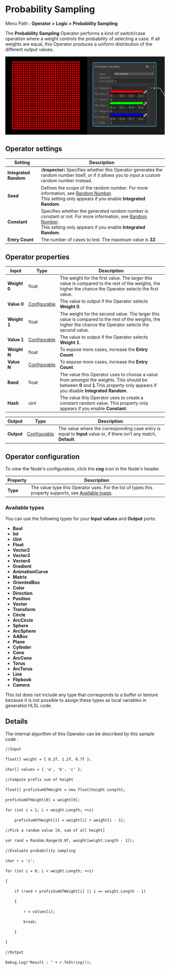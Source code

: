 # Probability Sampling



Menu Path : **Operator > Logic > Probability Sampling**

The **Probability Sampling** Operator performs a kind of switch/case operation where a weight controls the probability of selecting a case. If all weights are equal, this Operator produces a uniform distribution of the different output values.

![A Random Selector Weighted Operator, and its effect on a 32 x 32 grid. In the Operator, Value 0 is red with a weight of 1, Value 1 is green with a weight of 0, and Value 2 is blue with a weight of 0. The grid is fully red. As the weight of Value 1 is dragged from 0 to 1, more red squares turn green. As the weight of Value 2 is then dragged from 0 to 1, more red and green squares turn blue.](Images/Operator-ProbabilitySamplingExample.gif)

## Operator settings

| **Setting**           | **Description**                                              |
| --------------------- | ------------------------------------------------------------ |
| **Integrated Random** | (**Inspector**) Specifies whether this Operator generates the random number itself, or if it allows you to input a custom random number instead. |
| **Seed**              | Defines the scope of the random number. For more information, see [Random Number](Operator-RandomNumber.md#oprerator-settings).<br/>This setting only appears if you enable **Integrated Random**. |
| **Constant**          | Specifies whether the generated random number is constant or not. For more information, see [Random Number](Operator-RandomNumber.md#oprerator-settings).<br/>This setting only appears if you enable **Integrated Random**. |
| **Entry Count**       | The number of cases to test. The maximum value is **32**.    |

## Operator properties

| **Input**    | **Type**                                | **Description**                                              |
| ------------ | --------------------------------------- | ------------------------------------------------------------ |
| **Weight 0** | float                                   | The weight for the first value. The larger this value is compared to the rest of the weights, the higher the chance the Operator selects the first value. |
| **Value 0**  | [Configurable](#operator-configuration) | The value to output if the Operator selects **Weight 0**.    |
| **Weight 1** | float                                   | The weight for the second value. The larger this value is compared to the rest of the weights, the higher the chance the Operator selects the second value. |
| **Value 1**  | [Configurable](#operator-configuration) | The value to output if the Operator selects **Weight 1**.    |
| **Weight N** | float                                   | To expose more cases, increase the **Entry Count**.          |
| **Value N**  | [Configurable](#operator-configuration) | To expose more cases, increase the **Entry Count**.          |
| **Rand**     | float                                   | The value this Operator uses to choose a value from amongst the weights. This should be between **0** and **1**.This property only appears if you disable **Integrated Random**. |
| **Hash**     | uint                                    | The value this Operator uses to create a constant random value. This property only appears if you enable **Constant**. |

| **Output** | **Type**                                | **Description**                                              |
| ---------- | --------------------------------------- | ------------------------------------------------------------ |
| **Output** | [Configurable](#operator-configuration) | The value where the corresponding case entry is equal to **Input** value or, if there isn’t any match, **Default**. |

## Operator configuration

To view the Node's configuration, click the **cog** icon in the Node's header.

| **Property** | **Description**                                              |
| ------------ | ------------------------------------------------------------ |
| **Type**     | The value type this Operator uses. For the list of types this property supports, see [Available types](#available-types). |

### Available types

You can use the following types for your **Input values** and **Output** ports:

- **Bool**
- **Int**
- **Uint**
- **Float**
- **Vector2**
- **Vector3**
- **Vector4**
- **Gradient**
- **AnimationCurve**
- **Matrix**
- **OrientedBox**
- **Color**
- **Direction**
- **Position**
- **Vector**
- **Transform**
- **Circle**
- **ArcCircle**
- **Sphere**
- **ArcSphere**
- **AABox**
- **Plane**
- **Cylinder**
- **Cone**
- **ArcCone**
- **Torus**
- **ArcTorus**
- **Line**
- **Flipbook**
- **Camera**

This list does not include any type that corresponds to a buffer or texture because it is not possible to assign these types as local variables in generated HLSL code.

## Details

The internal algorithm of this Operator can be described by this sample code :

```
//Input

float[] weight = { 0.2f, 1.2f, 0.7f };

char[] values = { 'a', 'b', 'c' };

//Compute prefix sum of height

float[] prefixSumOfWeight = new float[height.Length];

prefixSumOfHeight[0] = weight[0];

for (int i = 1; i < weight.Length; ++i)

    prefixSumOfHeight[i] = weight[i] + weight[i - 1];

//Pick a random value [0, sum of all height]

var rand = Random.Range(0.0f, weight[weight.Length - 1]);

//Evaluate probability sampling

char r = 'z';

for (int i = 0; i < weight.Length; ++i)

{

    if (rand < prefixSumOfWeight[i] || i == weight.Length - 1)

    {

        r = values[i];

        break;

    }

}

//Output

Debug.Log("Result : " + r.ToString());
```
